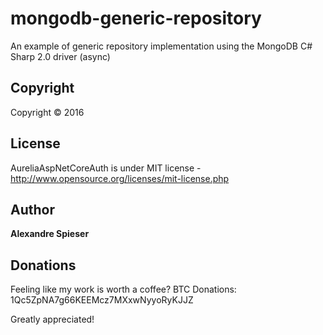 # mongodb-generic-repository
An example of generic repository implementation using the MongoDB C# Sharp 2.0 driver (async)

## Copyright
Copyright © 2016

## License
AureliaAspNetCoreAuth is under MIT license - http://www.opensource.org/licenses/mit-license.php

## Author
**Alexandre Spieser**

## Donations

Feeling like my work is worth a coffee? BTC Donations: 1Qc5ZpNA7g66KEEMcz7MXxwNyyoRyKJJZ

Greatly appreciated!
